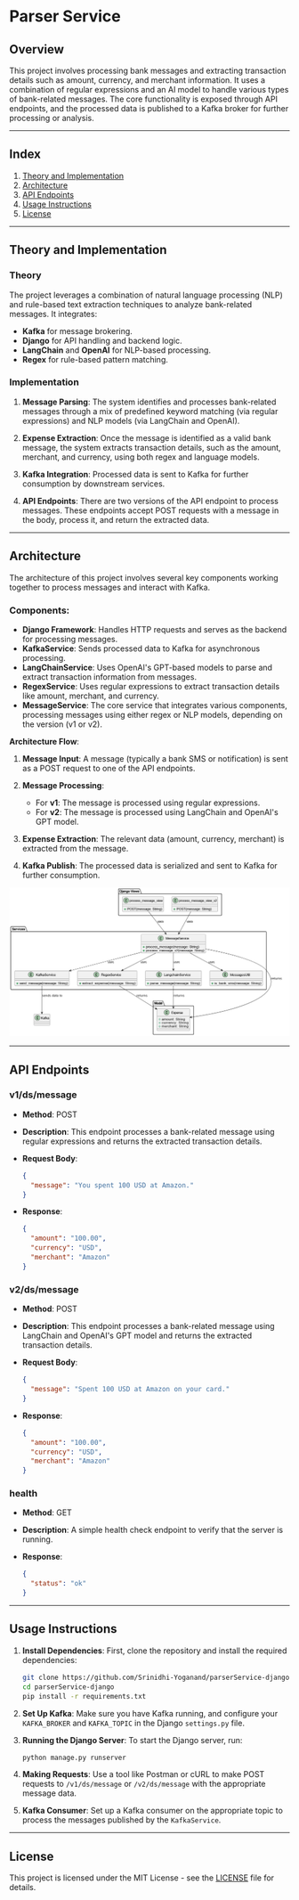 # Parser Service

## Overview

This project involves processing bank messages and extracting transaction details such as amount, currency, and merchant information. It uses a combination of regular expressions and an AI model to handle various types of bank-related messages. The core functionality is exposed through API endpoints, and the processed data is published to a Kafka broker for further processing or analysis.

---

## Index

1. [Theory and Implementation](#theory-and-implementation)
2. [Architecture](#architecture)
3. [API Endpoints](#api-endpoints)
4. [Usage Instructions](#usage-instructions)
5. [License](#license)

---

## Theory and Implementation

### Theory

The project leverages a combination of natural language processing (NLP) and rule-based text extraction techniques to analyze bank-related messages. It integrates:

* **Kafka** for message brokering.
* **Django** for API handling and backend logic.
* **LangChain** and **OpenAI** for NLP-based processing.
* **Regex** for rule-based pattern matching.

### Implementation

1. **Message Parsing**: The system identifies and processes bank-related messages through a mix of predefined keyword matching (via regular expressions) and NLP models (via LangChain and OpenAI).

2. **Expense Extraction**: Once the message is identified as a valid bank message, the system extracts transaction details, such as the amount, merchant, and currency, using both regex and language models.

3. **Kafka Integration**: Processed data is sent to Kafka for further consumption by downstream services.

4. **API Endpoints**: There are two versions of the API endpoint to process messages. These endpoints accept POST requests with a message in the body, process it, and return the extracted data.

---

## Architecture

The architecture of this project involves several key components working together to process messages and interact with Kafka.

### Components:

* **Django Framework**: Handles HTTP requests and serves as the backend for processing messages.
* **KafkaService**: Sends processed data to Kafka for asynchronous processing.
* **LangChainService**: Uses OpenAI's GPT-based models to parse and extract transaction information from messages.
* **RegexService**: Uses regular expressions to extract transaction details like amount, merchant, and currency.
* **MessageService**: The core service that integrates various components, processing messages using either regex or NLP models, depending on the version (v1 or v2).

**Architecture Flow**:

1. **Message Input**: A message (typically a bank SMS or notification) is sent as a POST request to one of the API endpoints.
2. **Message Processing**:

   * For **v1**: The message is processed using regular expressions.
   * For **v2**: The message is processed using LangChain and OpenAI's GPT model.
3. **Expense Extraction**: The relevant data (amount, currency, merchant) is extracted from the message.
4. **Kafka Publish**: The processed data is serialized and sent to Kafka for further consumption.

![](images/UML.png)

---

## API Endpoints

### v1/ds/message

* **Method**: POST
* **Description**: This endpoint processes a bank-related message using regular expressions and returns the extracted transaction details.
* **Request Body**:

  ```json
  {
    "message": "You spent 100 USD at Amazon."
  }
  ```
* **Response**:

  ```json
  {
    "amount": "100.00",
    "currency": "USD",
    "merchant": "Amazon"
  }
  ```

### v2/ds/message

* **Method**: POST
* **Description**: This endpoint processes a bank-related message using LangChain and OpenAI's GPT model and returns the extracted transaction details.
* **Request Body**:

  ```json
  {
    "message": "Spent 100 USD at Amazon on your card."
  }
  ```
* **Response**:

  ```json
  {
    "amount": "100.00",
    "currency": "USD",
    "merchant": "Amazon"
  }
  ```

### health

* **Method**: GET
* **Description**: A simple health check endpoint to verify that the server is running.
* **Response**:

  ```json
  {
    "status": "ok"
  }
  ```

---

## Usage Instructions

1. **Install Dependencies**:
   First, clone the repository and install the required dependencies:

   ```bash
   git clone https://github.com/Srinidhi-Yoganand/parserService-django.git
   cd parserService-django
   pip install -r requirements.txt
   ```

2. **Set Up Kafka**:
   Make sure you have Kafka running, and configure your `KAFKA_BROKER` and `KAFKA_TOPIC` in the Django `settings.py` file.

3. **Running the Django Server**:
   To start the Django server, run:

   ```bash
   python manage.py runserver
   ```

4. **Making Requests**:
   Use a tool like Postman or cURL to make POST requests to `/v1/ds/message` or `/v2/ds/message` with the appropriate message data.

5. **Kafka Consumer**:
   Set up a Kafka consumer on the appropriate topic to process the messages published by the `KafkaService`.

---

## License

This project is licensed under the MIT License - see the [LICENSE](LICENSE) file for details.
